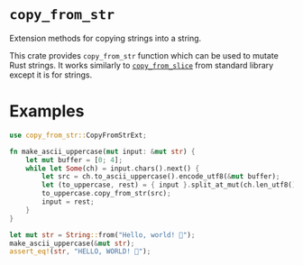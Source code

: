# `copy_from_str`

Extension methods for copying strings into a string.

This crate provides `copy_from_str` function which can be used to
mutate Rust strings. It works similarly to [`copy_from_slice`] from
standard library except it is for strings.

# Examples

```rust
use copy_from_str::CopyFromStrExt;

fn make_ascii_uppercase(mut input: &mut str) {
    let mut buffer = [0; 4];
    while let Some(ch) = input.chars().next() {
        let src = ch.to_ascii_uppercase().encode_utf8(&mut buffer);
        let (to_uppercase, rest) = { input }.split_at_mut(ch.len_utf8());
        to_uppercase.copy_from_str(src);
        input = rest;
    }
}

let mut str = String::from("Hello, world! 💯");
make_ascii_uppercase(&mut str);
assert_eq!(str, "HELLO, WORLD! 💯");
```

[`copy_from_slice`]: https://doc.rust-lang.org/std/primitive.slice.html#method.copy_from_slice
